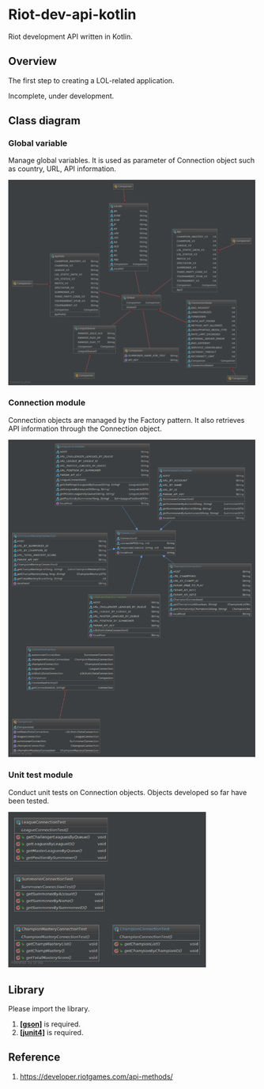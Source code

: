 # Riot-dev-api-kotlin
Riot development API written in Kotlin.

## Overview
The first step to creating a LOL-related application.

Incomplete, under development.

## Class diagram
### Global variable
Manage global variables. It is used as parameter of Connection object such as country, URL, API information.

<img src="/res/global.png" width="500"></img>

### Connection module
Connection objects are managed by the Factory pattern. It also retrieves API information through the Connection object.

<img src="/res/connection.png" width="500"></img>

### Unit test module
Conduct unit tests on Connection objects. Objects developed so far have been tested.

<img src="/res/unittest.png" width="400"></img>

## Library
Please import the library.
1. __[[gson]](https://github.com/google/gson)__ is required.
2. __[[junit4]](https://github.com/junit-team/junit4)__ is required.

## Reference
1. https://developer.riotgames.com/api-methods/
